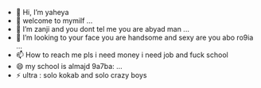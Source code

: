 - 👋 Hi, I’m yaheya
- 👀 welcome to mymilf ...
- 🌱 I’m zanji and you dont tel me you are abyad man ...
- 💞️ I’m looking to your face you are handsome and sexy are you abo ro9ia ...
- 📫 How to reach me pls i need money i need job and fuck school
- 😄 my school is almajd 9a7ba: ...
- ⚡ ultra : solo kokab and solo crazy boys

<!---
yaheya11/yaheya11 is a ✨ special ✨ repository because its `README.md` (this file) appears on your GitHub profile.
You can click the Preview link to take a look at your changes.
--->
